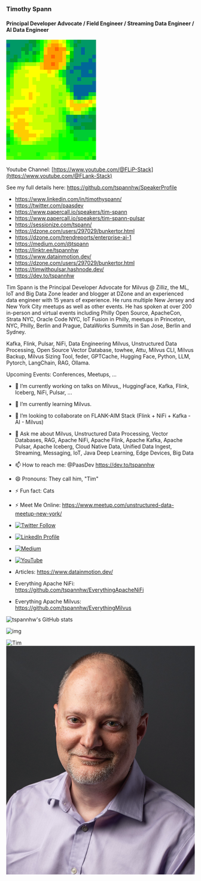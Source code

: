 ### Timothy Spann
#### Principal Developer Advocate / Field Engineer / Streaming Data Engineer / AI Data Engineer

![Tim](https://raw.githubusercontent.com/tspannhw/tspannhw/main/headshots/mlx90640-2020-01-05-20-52-14.gif)

Youtube Channel:  [https://www.youtube.com/@FLiP-Stack](https://www.youtube.com/@FLank-Stack)

See my full details here:   https://github.com/tspannhw/SpeakerProfile

* https://www.linkedin.com/in/timothyspann/
* https://twitter.com/paasdev
* https://www.papercall.io/speakers/tim-spann
* https://www.papercall.io/speakers/tim-spann-pulsar
* https://sessionize.com/tspann/
* https://dzone.com/users/297029/bunkertor.html
* https://dzone.com/trendreports/enterprise-ai-1
* https://medium.com/@tspann
* https://linktr.ee/tspannhw
* https://www.datainmotion.dev/
* https://dzone.com/users/297029/bunkertor.html
* https://timwithpulsar.hashnode.dev/
* https://dev.to/tspannhw

Tim Spann is the Principal Developer Advocate for Milvus @ Zilliz, the ML, IoT and Big Data Zone leader and blogger at DZone and an experienced data engineer with 15 years of experience. He runs multiple New Jersey and New York City meetups as well as other events. He has spoken at over 200 in-person and virtual events including Philly Open Source, ApacheCon, Strata NYC, Oracle Code NYC, IoT Fusion in Philly, meetups in Princeton, NYC, Philly, Berlin and Prague, DataWorks Summits in San Jose, Berlin and Sydney.

Kafka, Flink, Pulsar, NiFi, Data Engineering Milvus, Unstructured Data Processing, Open Source Vector Database, towhee, Attu, Milvus CLI, Milvus Backup, Milvus Sizing Tool, feder, GPTCache, Hugging Face, Python, LLM, Pytorch, LangChain, RAG, Ollama.

Upcoming Events:  Conferences, Meetups, ... 

- 🔭 I’m currently working on talks on Milvus,, HuggingFace, Kafka, Flink, Iceberg, NiFi, Pulsar, ...
- 🌱 I’m currently learning Milvus.
- 👯 I’m looking to collaborate on FLANK-AIM Stack (Flink + NiFi + Kafka - AI - Milvus)
- 💬 Ask me about Milvus, Unstructured Data Processing, Vector Databases, RAG, Apache NiFi, Apache Flink, Apache Kafka, Apache Pulsar, Apache Iceberg, Cloud Native Data, Unified Data Ingest, Streaming, Messaging, IoT, Java Deep Learning, Edge Devices, Big Data
- 📫 How to reach me: @PaasDev https://dev.to/tspannhw
- 😄 Pronouns: They call him, "Tim"
- ⚡ Fun fact: Cats
- ⚡ Meet Me Online:  https://www.meetup.com/unstructured-data-meetup-new-york/

- [![Twitter Follow](https://img.shields.io/twitter/follow/paasdev.svg?style=social)](https://twitter.com/paasdev)
- [![LinkedIn Profile](https://img.shields.io/badge/timothyspann--lightgrey?logo=linkedin&style=social)](https://www.linkedin.com/in/timothyspann)
- [![Medium](https://img.shields.io/badge/Tim%20on%20Medium--lightgrey?logo=medium&style=social)](https://medium.com/@tspann)
- [![YouTube](https://img.shields.io/youtube/channel/views/UCDIDMDfje6jAvNE8DGkJ3_w?style=social)](https://www.youtube.com/@FLaNK-Stack)

- Articles:   https://www.datainmotion.dev/

- Everything Apache NiFi:   https://github.com/tspannhw/EverythingApacheNiFi
- Everything Apache Milvus:  https://github.com/tspannhw/EverythingMilvus

![tspannhw's GitHub stats](https://github-readme-stats.vercel.app/api?username=tspannhw&include_all_commits=true&count_private=true&theme=cobalt)

![img](https://sessionize.com/Assets/speaker-certificate/Most_Active_Speaker2023.svg)

![Tim](https://dzone.com/storage/attachments/9160718-adlpic.png)
![Tim](https://raw.githubusercontent.com/tspannhw/tspannhw/main/headshots/headshotTimSpann.png)
